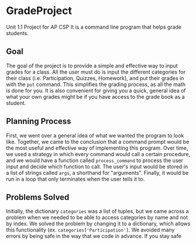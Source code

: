 # GradeProject
Unit 1.1 Project for AP CSP
It is a command line program that helps grade students.

## Goal
The goal of the project is to provide a simple and effective way to input grades for a class. All the user must do is input the different categories for their class (i.e. Participation, Quizzes, Homework), and put their grades in with the `put` command. This simplifies the grading process, as all the math is done for you. It is also convenient for giving you a quick, general idea of what your own grades might be if you have access to the grade book as a student.

## Planning Process
First, we went over a general idea of what we wanted the program to look like. Together, we came to the conclusion that a command prompt would be the most useful and effective way of implementing this program. Over time, we used a strategy in which every command would call a certain procedure, and we would have a function called `process_command` to process the user input and decide which function to call. The user's input would be stored in a list of strings called `args`, a shorthand for "arguments". Finally, it would be run in a loop that only terminates when the user tells it to.

## Problems Solved
Initially, the dictionary `categories` was a list of tuples, but we came across a problem when we needed to be able to access categories by name and not by index. We solved the problem by changing it to a dictionary, which allows this functionality (ex. `categories['Participation']`. We avoided many errors by being safe in the way that we code in advance. If you stay safe 
